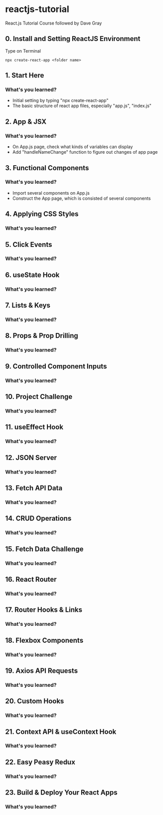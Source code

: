 # reactjs-tutorial

React.js Tutorial Course followed by Dave Gray

## 0. Install and Setting ReactJS Environment

Type on Terminal

```
npx create-react-app <folder name>
```

## 1. Start Here

### What's you learned?

- Initial setting by typing "npx create-react-app"
- The basic structure of react app files, especially "app.js", "index.js"

## 2. App & JSX

### What's you learned?

- On App.js page, check what kinds of variables can display
- Add "handleNameChange" function to figure out changes of app page

## 3. Functional Components

### What's you learned?

- Import several components on App.js
- Construct the App page, which is consisted of several components

## 4. Applying CSS Styles

### What's you learned?

## 5. Click Events

### What's you learned?

## 6. useState Hook

### What's you learned?

## 7. Lists & Keys

### What's you learned?

## 8. Props & Prop Drilling

### What's you learned?

## 9. Controlled Component Inputs

### What's you learned?

## 10. Project Challenge

### What's you learned?

## 11. useEffect Hook

### What's you learned?

## 12. JSON Server

### What's you learned?

## 13. Fetch API Data

### What's you learned?

## 14. CRUD Operations

### What's you learned?

## 15. Fetch Data Challenge

### What's you learned?

## 16. React Router

### What's you learned?

## 17. Router Hooks & Links

### What's you learned?

## 18. Flexbox Components

### What's you learned?

## 19. Axios API Requests

### What's you learned?

## 20. Custom Hooks

### What's you learned?

## 21. Context API & useContext Hook

### What's you learned?

## 22. Easy Peasy Redux

### What's you learned?

## 23. Build & Deploy Your React Apps

### What's you learned?
